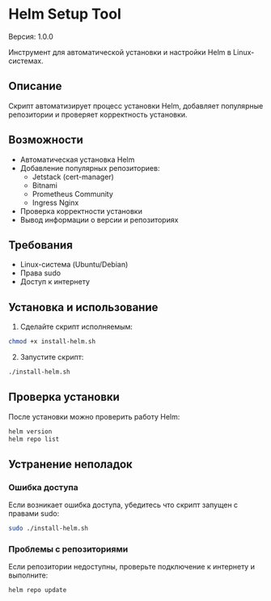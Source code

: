 # Helm Setup Tool

Версия: 1.0.0

Инструмент для автоматической установки и настройки Helm в Linux-системах.

## Описание
Скрипт автоматизирует процесс установки Helm, добавляет популярные репозитории и проверяет корректность установки.

## Возможности
- Автоматическая установка Helm
- Добавление популярных репозиториев:
	- Jetstack (cert-manager)
	- Bitnami
	- Prometheus Community
	- Ingress Nginx
- Проверка корректности установки
- Вывод информации о версии и репозиториях

## Требования
- Linux-система (Ubuntu/Debian)
- Права sudo
- Доступ к интернету

## Установка и использование
1. Сделайте скрипт исполняемым:
```bash
chmod +x install-helm.sh
```

2. Запустите скрипт:
```bash
./install-helm.sh
```

## Проверка установки
После установки можно проверить работу Helm:
```bash
helm version
helm repo list
```

## Устранение неполадок
### Ошибка доступа
Если возникает ошибка доступа, убедитесь что скрипт запущен с правами sudo:
```bash
sudo ./install-helm.sh
```

### Проблемы с репозиториями
Если репозитории недоступны, проверьте подключение к интернету и выполните:
```bash
helm repo update
```